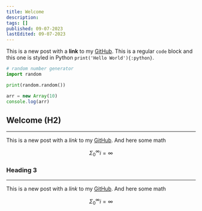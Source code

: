 ```yaml
---
title: Welcome
description: 
tags: []
published: 09-07-2023
lastEdited: 09-07-2023
---
```


This is a new post with a **link** to my [GitHub](https://github.com/mikasenghaas).
This is a regular `code` block and this one is styled in Python `print('Hello World'){:python}`.

```python /random/2
# random number generator
import random

print(random.random())
```

```js {1}
arr = new Array(10)
console.log(arr)
```

## Welcome (H2)

---

This is a new post with a _link_ to my [GitHub](https://github.com/mikasenghaas). And here some math

$$
\Sigma_0^\infty i = \infty
$$

### Heading 3

---

This is a new post with a _link_ to my [GitHub](https://github.com/mikasenghaas). And here some math

$$
\Sigma_0^\infty i = \infty
$$